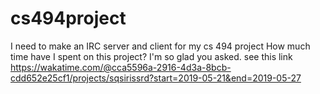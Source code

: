 # cs494project

I need to make an IRC server and client for my cs 494 project
How much time have I spent on this project? I'm so glad you asked. see this link
https://wakatime.com/@cca5596a-2916-4d3a-8bcb-cdd652e25cf1/projects/sqsirissrd?start=2019-05-21&end=2019-05-27
